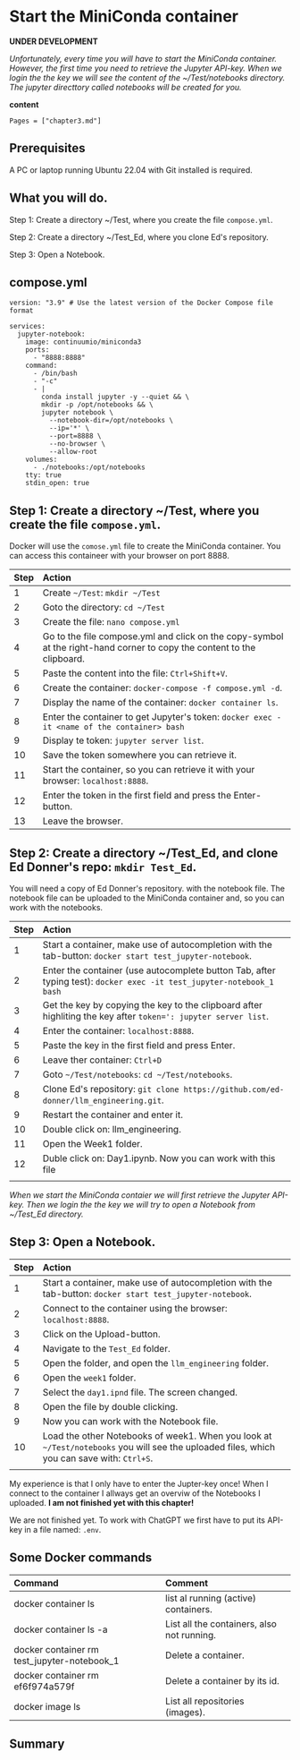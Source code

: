 # Start the MiniConda container

**UNDER DEVELOPMENT**

*Unfortunately, every time you will have to start the MiniConda container. However, the first time you need to retrieve the Jupyter API-key. When we login the the key we will see the content of the ~/Test/notebooks directory. The jupyter directtory called notebooks will be created for you.*

**content**

```@contents
Pages = ["chapter3.md"]
```

## Prerequisites

A PC or laptop running Ubuntu 22.04 with Git installed is required.

## What you will do.

Step 1: Create a directory ~/Test, where you create the file `compose.yml`.

Step 2: Create a directory ~/Test_Ed, where you clone Ed's repository.

Step 3: Open a Notebook.

## compose.yml

```
version: "3.9" # Use the latest version of the Docker Compose file format

services:
  jupyter-notebook:
    image: continuumio/miniconda3
    ports:
      - "8888:8888"
    command: 
      - /bin/bash
      - "-c"
      - |
        conda install jupyter -y --quiet && \
        mkdir -p /opt/notebooks && \
        jupyter notebook \
          --notebook-dir=/opt/notebooks \
          --ip='*' \
          --port=8888 \
          --no-browser \
          --allow-root
    volumes:
      - ./notebooks:/opt/notebooks 
    tty: true
    stdin_open: true
```

## Step 1: Create a directory ~/Test, where you create the file `compose.yml`.

Docker will use the `comose.yml` file to create the MiniConda container. You can access this containeer with your browser on port 8888.

|Step        | Action      |
|:---------- | :---------- |
| 1 | Create `~/Test`: `mkdir ~/Test` |
| 2 | Goto the directory: `cd ~/Test` |
| 3 | Create the file: `nano compose.yml` |
| 4 | Go to the file compose.yml and click on the copy-symbol at the right-hand corner to copy the content to the clipboard. | 
| 5 | Paste the content into the file: `Ctrl+Shift+V`. |
| 6 | Create the container: `docker-compose -f compose.yml -d`. |
| 7 | Display the name of the container: `docker container ls`.
| 8 | Enter the container to get Jupyter's token: `docker exec -it <name of the container> bash` |
| 9 | Display te token: `jupyter server list`. |
| 10 | Save the token somewhere you can retrieve it. |
| 11 | Start the container, so you can retrieve it with your browser: `localhost:8888`. |
| 12 | Enter the token in the first field and press the Enter-button. |
| 13 | Leave the browser. |

## Step 2: Create a directory ~/Test_Ed, and clone Ed Donner's repo: `mkdir Test_Ed`.

You will need a copy of Ed Donner's repository. with the notebook file. The notebook file can be uploaded to the MiniConda container and, so you can work with the notebooks.

|Step        | Action      |
|:---------- | :---------- |
| 1 | Start a container, make use of autocompletion with the tab-button: `docker start test_jupyter-notebook`. |
| 2 | Enter the container (use autocomplete button Tab, after typing test): `docker exec -it test_jupyter-notebook_1 bash` |
| 3 | Get the key by copying the key to the clipboard after highliting the key after `token=': jupyter server list`. |
| 4 | Enter the container: `localhost:8888`. |
| 5 | Paste the key in the first field and press Enter. |
| 6 | Leave ther container: `Ctrl+D` |
| 7 | Goto `~/Test/notebooks`: `cd ~/Test/notebooks`. |
| 8 | Clone Ed's repository: `git clone https://github.com/ed-donner/llm_engineering.git`. |
| 9 | Restart the container and enter it. |
| 10 | Double click on: llm_engineering. |
| 11 | Open the Week1 folder. |
| 12 | Duble click on: Day1.ipynb. Now you can work with this file |
||


*When we start the MiniConda contaier we will first retrieve the Jupyter API-key. Then we login the the key we will try to open a Notebook from ~/Test_Ed directory.*

## Step 3: Open a Notebook.

|Step        | Action      |
|:---------- | :---------- |
| 1 | Start a container, make use of autocompletion with the tab-button: `docker start test_jupyter-notebook`. |
| 2 | Connect to the container using the browser: `localhost:8888`. |
| 3 | Click on the Upload-button. |
| 4 | Navigate to the `Test_Ed` folder. |
| 5 | Open the folder, and open the `llm_engineering` folder. |
| 6 | Open the `week1` folder. |
| 7 | Select the `day1.ipnd` file. The screen changed. |
| 8 | Open the file by double clicking. |
| 9 | Now you can work with the Notebook file. |
| 10 | Load the other Notebooks of week1. When you look at `~/Test/notebooks` you will see the uploaded files, which you can save with: `Ctrl+S`. |
||


My experience is that I only have to enter the Jupter-key once! When I connect to the container I allways get an overviw of the Notebooks I uploaded. **I am not finished yet with this chapter!**

We are not finished yet. To work with ChatGPT we first have to put its API-key in a file named: `.env`.

## Some Docker commands
| Command      | Comment |
| :---------- |  :---------- |
| docker container ls | list al running (active) containers. |
| docker container ls -a | List all the containers, also not running. |
| docker container rm test_jupyter-notebook_1 | Delete a container. |
| docker container rm ef6f974a579f | Delete a container by its id. |
| docker image ls | List all repositories (images). |

## Summary